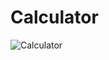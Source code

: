# Calculator



![Calculator](https://user-images.githubusercontent.com/110184797/211339149-26fb79aa-4573-43d3-9f65-24f1ae18eaf6.png)
